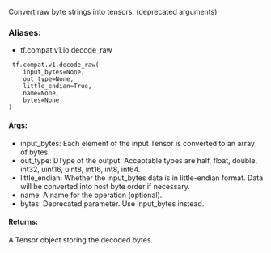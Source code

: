 Convert raw byte strings into tensors. (deprecated arguments)
### Aliases:
- tf.compat.v1.io.decode_raw

```
 tf.compat.v1.decode_raw(
    input_bytes=None,
    out_type=None,
    little_endian=True,
    name=None,
    bytes=None
)
```
#### Args:
- input_bytes: Each element of the input Tensor is converted to an array of bytes.
- out_type: DType of the output. Acceptable types are half, float, double, int32, uint16, uint8, int16, int8, int64.
- little_endian: Whether the input_bytes data is in little-endian format. Data will be converted into host byte order if necessary.
- name: A name for the operation (optional).
- bytes: Deprecated parameter. Use input_bytes instead.
#### Returns:
A Tensor object storing the decoded bytes.
